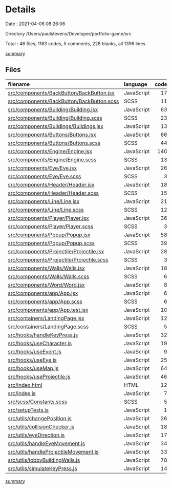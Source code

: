 # Details

Date : 2021-04-06 08:26:06

Directory /Users/paulstevens/Developer/portfolio-game/src

Total : 46 files,  1163 codes, 5 comments, 228 blanks, all 1396 lines

[summary](results.md)

## Files
| filename | language | code | comment | blank | total |
| :--- | :--- | ---: | ---: | ---: | ---: |
| [src/components/BackButton/BackButton.jsx](/src/components/BackButton/BackButton.jsx) | JavaScript | 17 | 0 | 2 | 19 |
| [src/components/BackButton/BackButton.scss](/src/components/BackButton/BackButton.scss) | SCSS | 11 | 0 | 1 | 12 |
| [src/components/Building/Building.jsx](/src/components/Building/Building.jsx) | JavaScript | 63 | 0 | 9 | 72 |
| [src/components/Building/Building.scss](/src/components/Building/Building.scss) | SCSS | 23 | 0 | 4 | 27 |
| [src/components/Buildings/Buildings.jsx](/src/components/Buildings/Buildings.jsx) | JavaScript | 13 | 0 | 3 | 16 |
| [src/components/Buttons/Buttons.jsx](/src/components/Buttons/Buttons.jsx) | JavaScript | 66 | 0 | 11 | 77 |
| [src/components/Buttons/Buttons.scss](/src/components/Buttons/Buttons.scss) | SCSS | 44 | 0 | 9 | 53 |
| [src/components/Engine/Engine.jsx](/src/components/Engine/Engine.jsx) | JavaScript | 140 | 0 | 21 | 161 |
| [src/components/Engine/Engine.scss](/src/components/Engine/Engine.scss) | SCSS | 13 | 0 | 1 | 14 |
| [src/components/Eye/Eye.jsx](/src/components/Eye/Eye.jsx) | JavaScript | 26 | 0 | 7 | 33 |
| [src/components/Eye/Eye.scss](/src/components/Eye/Eye.scss) | SCSS | 3 | 0 | 0 | 3 |
| [src/components/Header/Header.jsx](/src/components/Header/Header.jsx) | JavaScript | 18 | 0 | 4 | 22 |
| [src/components/Header/Header.scss](/src/components/Header/Header.scss) | SCSS | 15 | 0 | 3 | 18 |
| [src/components/Line/Line.jsx](/src/components/Line/Line.jsx) | JavaScript | 21 | 0 | 3 | 24 |
| [src/components/Line/Line.scss](/src/components/Line/Line.scss) | SCSS | 12 | 0 | 2 | 14 |
| [src/components/Player/Player.jsx](/src/components/Player/Player.jsx) | JavaScript | 36 | 0 | 7 | 43 |
| [src/components/Player/Player.scss](/src/components/Player/Player.scss) | SCSS | 3 | 0 | 0 | 3 |
| [src/components/Popup/Popup.jsx](/src/components/Popup/Popup.jsx) | JavaScript | 58 | 0 | 10 | 68 |
| [src/components/Popup/Popup.scss](/src/components/Popup/Popup.scss) | SCSS | 39 | 0 | 7 | 46 |
| [src/components/Projectile/Projectile.jsx](/src/components/Projectile/Projectile.jsx) | JavaScript | 28 | 0 | 6 | 34 |
| [src/components/Projectile/Projectile.scss](/src/components/Projectile/Projectile.scss) | SCSS | 3 | 0 | 0 | 3 |
| [src/components/Walls/Walls.jsx](/src/components/Walls/Walls.jsx) | JavaScript | 18 | 0 | 4 | 22 |
| [src/components/Walls/Walls.scss](/src/components/Walls/Walls.scss) | SCSS | 6 | 0 | 1 | 7 |
| [src/components/Word/Word.jsx](/src/components/Word/Word.jsx) | JavaScript | 8 | 0 | 2 | 10 |
| [src/components/app/App.jsx](/src/components/app/App.jsx) | JavaScript | 6 | 0 | 2 | 8 |
| [src/components/app/App.scss](/src/components/app/App.scss) | SCSS | 6 | 0 | 1 | 7 |
| [src/components/app/App.test.jsx](/src/components/app/App.test.jsx) | JavaScript | 10 | 0 | 2 | 12 |
| [src/containers/LandingPage.jsx](/src/containers/LandingPage.jsx) | JavaScript | 12 | 0 | 3 | 15 |
| [src/containers/LandingPage.scss](/src/containers/LandingPage.scss) | SCSS | 5 | 0 | 0 | 5 |
| [src/hooks/handleKeyPress.js](/src/hooks/handleKeyPress.js) | JavaScript | 32 | 0 | 8 | 40 |
| [src/hooks/useCharacter.js](/src/hooks/useCharacter.js) | JavaScript | 19 | 0 | 6 | 25 |
| [src/hooks/useEvent.js](/src/hooks/useEvent.js) | JavaScript | 9 | 0 | 4 | 13 |
| [src/hooks/useEye.js](/src/hooks/useEye.js) | JavaScript | 25 | 0 | 8 | 33 |
| [src/hooks/useMap.js](/src/hooks/useMap.js) | JavaScript | 64 | 0 | 8 | 72 |
| [src/hooks/useProjectile.js](/src/hooks/useProjectile.js) | JavaScript | 46 | 0 | 11 | 57 |
| [src/index.html](/src/index.html) | HTML | 12 | 0 | 4 | 16 |
| [src/index.js](/src/index.js) | JavaScript | 7 | 0 | 2 | 9 |
| [src/scss/Constants.scss](/src/scss/Constants.scss) | SCSS | 5 | 0 | 1 | 6 |
| [src/setupTests.js](/src/setupTests.js) | JavaScript | 1 | 0 | 1 | 2 |
| [src/utils/changePosition.js](/src/utils/changePosition.js) | JavaScript | 26 | 0 | 5 | 31 |
| [src/utils/collisionChecker.js](/src/utils/collisionChecker.js) | JavaScript | 18 | 4 | 6 | 28 |
| [src/utils/eyeDirection.js](/src/utils/eyeDirection.js) | JavaScript | 17 | 1 | 9 | 27 |
| [src/utils/handleEyeMovement.js](/src/utils/handleEyeMovement.js) | JavaScript | 34 | 0 | 12 | 46 |
| [src/utils/handleProjectileMovement.js](/src/utils/handleProjectileMovement.js) | JavaScript | 33 | 0 | 7 | 40 |
| [src/utils/lobbyBuildingWalls.js](/src/utils/lobbyBuildingWalls.js) | JavaScript | 78 | 0 | 3 | 81 |
| [src/utils/simulateKeyPress.js](/src/utils/simulateKeyPress.js) | JavaScript | 14 | 0 | 8 | 22 |

[summary](results.md)